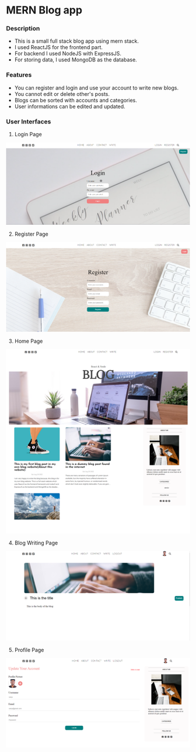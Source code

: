 # MERN Blog app

### Description

- This is a small full stack blog app using mern stack.
- I used ReactJS for the frontend part.
- For backend I used NodeJS with ExpressJS.
- For storing data, I used MongoDB as the database.

### Features

- You can register and login and use your account to write new blogs.
- You cannot edit or delete other's posts.
- Blogs can be sorted with accounts and categories.
- User informations can be edited and updated.

### User Interfaces
1. Login Page

![](git-images/BlogMERN01.png)

2. Register Page

![](git-images/BlogMERN02.png)

3. Home Page

![](git-images/BlogMERN03.png)

4. Blog Writing Page

![](git-images/BlogMERN04.png)

5. Profile Page 

![](git-images/BlogMERN05.png)
